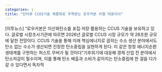 ```yaml
---
categories: j
title: "인터뷰 CCUS기술 제품화로 주목받는 로우카본 이철 대표이사"
---
```

[이투뉴스] “로우카본은 이산화탄소를 포집·저장·활용하는 CCUS 기술을 보유하고 있다. 글로벌 시장조사기관에 따르면 2026년 글로벌 CCUS 시장 규모가 약 28조원 규모에 달한 전망이다. CCUS 기술을 통해 미래 핵심에너지로 꼽히는 수소 생산 분야에서도 탄소 없는 수소가 생산되면 진정한 탄소중립을 실현하게 된다. 이 같은 청정 에너지순환 생태계를 구현하는 퍼스트 무버가 될 것이다”기후위기에 대응해 경제 산업 전 분야에서 탄소저감이 필수이며, 이를 통해 탄소 배출과 소비가 같아지는 탄소중립에 한 걸음 다가갈 수 있다면서 독자적